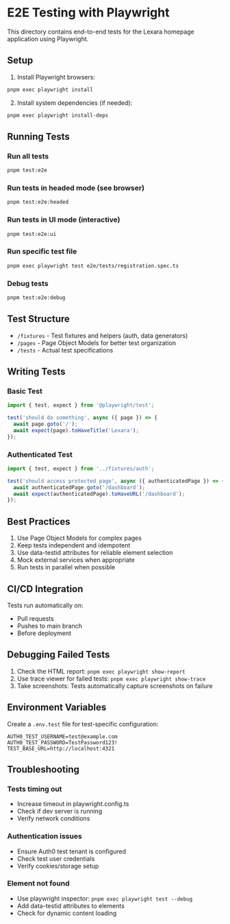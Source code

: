 # E2E Testing with Playwright

This directory contains end-to-end tests for the Lexara homepage application using Playwright.

## Setup

1. Install Playwright browsers:
```bash
pnpm exec playwright install
```

2. Install system dependencies (if needed):
```bash
pnpm exec playwright install-deps
```

## Running Tests

### Run all tests
```bash
pnpm test:e2e
```

### Run tests in headed mode (see browser)
```bash
pnpm test:e2e:headed
```

### Run tests in UI mode (interactive)
```bash
pnpm test:e2e:ui
```

### Run specific test file
```bash
pnpm exec playwright test e2e/tests/registration.spec.ts
```

### Debug tests
```bash
pnpm test:e2e:debug
```

## Test Structure

- `/fixtures` - Test fixtures and helpers (auth, data generators)
- `/pages` - Page Object Models for better test organization
- `/tests` - Actual test specifications

## Writing Tests

### Basic Test
```typescript
import { test, expect } from '@playwright/test';

test('should do something', async ({ page }) => {
  await page.goto('/');
  await expect(page).toHaveTitle('Lexara');
});
```

### Authenticated Test
```typescript
import { test, expect } from '../fixtures/auth';

test('should access protected page', async ({ authenticatedPage }) => {
  await authenticatedPage.goto('/dashboard');
  await expect(authenticatedPage).toHaveURL('/dashboard');
});
```

## Best Practices

1. Use Page Object Models for complex pages
2. Keep tests independent and idempotent
3. Use data-testid attributes for reliable element selection
4. Mock external services when appropriate
5. Run tests in parallel when possible

## CI/CD Integration

Tests run automatically on:
- Pull requests
- Pushes to main branch
- Before deployment

## Debugging Failed Tests

1. Check the HTML report: `pnpm exec playwright show-report`
2. Use trace viewer for failed tests: `pnpm exec playwright show-trace`
3. Take screenshots: Tests automatically capture screenshots on failure

## Environment Variables

Create a `.env.test` file for test-specific configuration:
```env
AUTH0_TEST_USERNAME=test@example.com
AUTH0_TEST_PASSWORD=TestPassword123!
TEST_BASE_URL=http://localhost:4321
```

## Troubleshooting

### Tests timing out
- Increase timeout in playwright.config.ts
- Check if dev server is running
- Verify network conditions

### Authentication issues
- Ensure Auth0 test tenant is configured
- Check test user credentials
- Verify cookies/storage setup

### Element not found
- Use playwright inspector: `pnpm exec playwright test --debug`
- Add data-testid attributes to elements
- Check for dynamic content loading